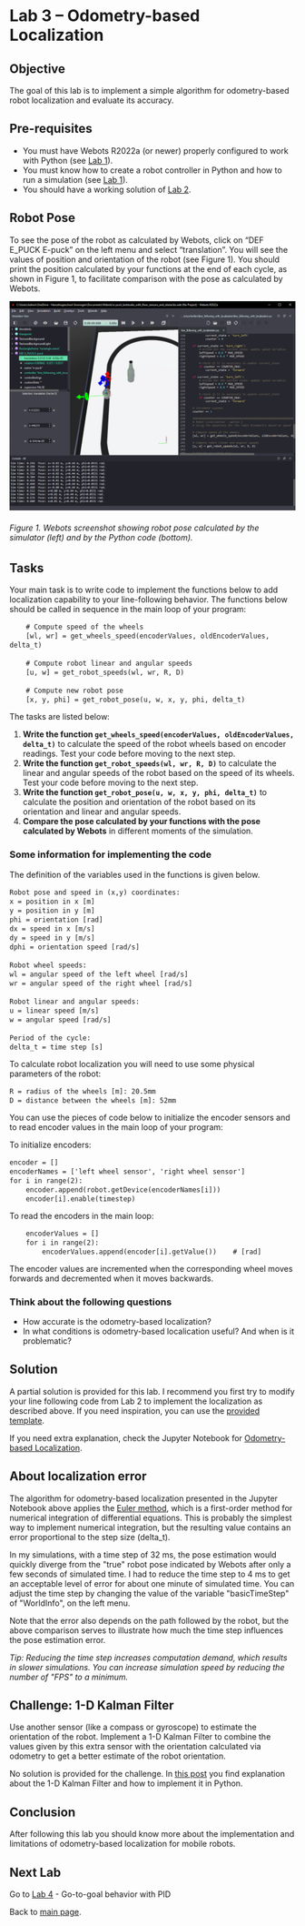# Lab 3 – Odometry-based Localization

## Objective
The goal of this lab is to implement a simple algorithm for odometry-based robot localization and evaluate its accuracy.

## Pre-requisites
* You must have Webots R2022a (or newer) properly configured to work with Python (see [Lab 1](../Lab1/ReadMe.md)).
* You must know how to create a robot controller in Python and how to run a simulation (see [Lab 1](../Lab1/ReadMe.md)). 
* You should have a working solution of [Lab 2](ReadMe_lab2.md).  

## Robot Pose
To see the pose of the robot as calculated by Webots, click on “DEF E_PUCK E-puck” on the left menu and select “translation”. You will see the values of position and orientation of the robot (see Figure 1). You should print the position calculated by your functions at the end of each cycle, as shown in Figure 1, to facilitate comparison with the pose as calculated by Webots.

![Robot pose in Webots](../Lab3/Webots_robot_pose.png)

###### Figure 1. Webots screenshot showing robot pose calculated by the simulator (left) and by the Python code (bottom).

## Tasks
Your main task is to write code to implement the functions below to add localization capability to your line-following behavior. The functions below should be called in sequence in the main loop of your program:
```
    # Compute speed of the wheels
    [wl, wr] = get_wheels_speed(encoderValues, oldEncoderValues, delta_t)
    
    # Compute robot linear and angular speeds
    [u, w] = get_robot_speeds(wl, wr, R, D)
    
    # Compute new robot pose
    [x, y, phi] = get_robot_pose(u, w, x, y, phi, delta_t)
```

The tasks are listed below:

1. **Write the function `get_wheels_speed(encoderValues, oldEncoderValues, delta_t)`** to calculate the speed of the robot wheels based on encoder readings. Test your code before moving to the next step.
2. **Write the function `get_robot_speeds(wl, wr, R, D)`** to calculate the linear and angular speeds of the robot based on the speed of its wheels. Test your code before moving to the next step.
3. **Write the function `get_robot_pose(u, w, x, y, phi, delta_t)`** to calculate the position and orientation of the robot based on its orientation and linear and angular speeds.
4. **Compare the pose calculated by your functions with the pose calculated by Webots** in different moments of the simulation. 

### Some information for implementing the code
The definition of the variables used in the functions is given below.

```
Robot pose and speed in (x,y) coordinates:
x = position in x [m]
y = position in y [m]
phi = orientation [rad]
dx = speed in x [m/s]
dy = speed in y [m/s]
dphi = orientation speed [rad/s]

Robot wheel speeds:
wl = angular speed of the left wheel [rad/s]
wr = angular speed of the right wheel [rad/s]

Robot linear and angular speeds:
u = linear speed [m/s]
w = angular speed [rad/s]

Period of the cycle:
delta_t = time step [s]
```

To calculate robot localization you will need to use some physical parameters of the robot:

```
R = radius of the wheels [m]: 20.5mm 
D = distance between the wheels [m]: 52mm 
```

You can use the pieces of code below to initialize the encoder sensors and to read encoder values in the main loop of your program:

To initialize encoders:
```
encoder = []
encoderNames = ['left wheel sensor', 'right wheel sensor']
for i in range(2):
    encoder.append(robot.getDevice(encoderNames[i]))
    encoder[i].enable(timestep)
```

To read the encoders in the main loop:
```
    encoderValues = []
    for i in range(2):
        encoderValues.append(encoder[i].getValue())    # [rad]
```
The encoder values are incremented when the corresponding wheel moves forwards and decremented when it moves backwards.

### Think about the following questions

* How accurate is the odometry-based localization?
* In what conditions is odometry-based localication useful? And when is it problematic?

## Solution
A partial solution is provided for this lab. I recommend you first try to modify your line following code from Lab 2 to implement the localization as described above. If you need inspiration, you can use the [provided template](../Lab3/lab3_template.py). 

If you need extra explanation, check the Jupyter Notebook for [Odometry-based Localization](https://github.com/felipenmartins/Mobile-Robot-Control/blob/main/odometry-based_localization.ipynb).

## About localization error
The algorithm for odometry-based localization presented in the Jupyter Notebook above applies the [Euler method](https://en.wikipedia.org/wiki/Euler_method), which is a first-order method for numerical integration of differential equations. This is probably the simplest way to implement numerical integration, but the resulting value contains an error proportional to the step size (delta_t). 

In my simulations, with a time step of 32 ms, the pose estimation would quickly diverge from the "true" robot pose indicated by Webots after only a few seconds of simulated time. I had to reduce the time step to 4 ms to get an acceptable level of error for about one minute of simulated time. You can adjust the time step by changing the value of the variable "basicTimeStep" of "WorldInfo", on the left menu. 

Note that the error also depends on the path followed by the robot, but the above comparison serves to illustrate how much the time step influences the pose estimation error.  

_Tip: Reducing the time step increases computation demand, which results in slower simulations. You can increase simulation speed by reducing the number of "FPS" to a minimum._


## Challenge: 1-D Kalman Filter
Use another sensor (like a compass or gyroscope) to estimate the orientation of the robot. Implement a 1-D Kalman Filter to combine the values given by this extra sensor with the orientation calculated via odometry to get a better estimate of the robot orientation. 

No solution is provided for the challenge. In [this post](https://medium.com/analytics-vidhya/kalman-filters-a-step-by-step-implementation-guide-in-python-91e7e123b968) you find explanation about the 1-D Kalman Filter and how to implement it in Python. 

## Conclusion
After following this lab you should know more about the implementation and limitations of odometry-based localization for mobile robots.

## Next Lab
Go to [Lab 4](../Lab4/ReadMe.md) - Go-to-goal behavior with PID

Back to [main page](../README.md).
